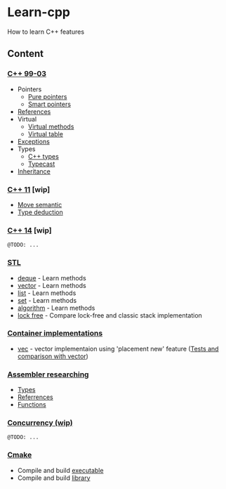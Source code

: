 # Learn-cpp

How to learn C++ features

## Content

### [C++ 99-03](https://github.com/learn-langs/cpp/blob/master/cpp99-03)
  - Pointers
    - [Pure pointers](https://github.com/learn-langs/cpp/blob/master/cpp99-03/pointers.cpp)
    - [Smart pointers](https://github.com/learn-langs/cpp/blob/master/cpp99-03/smart.h)
  - [References](https://github.com/learn-langs/cpp/blob/master/cpp99-03/references.cpp)
  - Virtual
    - [Virtual methods](https://github.com/learn-langs/cpp/blob/master/cpp99-03/virtual.cpp)
    - [Virtual table](https://github.com/learn-langs/cpp/blob/master/cpp99-03/vtable.cpp)
  - [Exceptions](https://github.com/learn-langs/cpp/blob/master/cpp99-03/exceptions.cpp)
  - Types
    - [C++ types](https://github.com/learn-langs/cpp/blob/master/cpp99-03/types.cpp)
    - [Typecast](https://github.com/learn-langs/cpp/blob/master/cpp99-03/typecast.cpp)
  - [Inheritance](https://github.com/learn-langs/cpp/blob/master/cpp99-03/inheritance.cpp)

### [C++ 11](https://github.com/learn-langs/cpp/tree/master/cpp11) [wip]
  - [Move semantic](https://github.com/learn-langs/cpp/tree/master/cpp11/move.cpp)
  - [Type deduction](https://github.com/learn-langs/cpp/tree/master/cpp11/type_deduction.cpp)

### [C++ 14](https://github.com/learn-langs/cpp/tree/master/cpp14) [wip]
```
@TODO: ...
```

### [STL](https://github.com/learn-langs/cpp/tree/master/stl)
  - [deque](https://github.com/learn-langs/cpp/blob/master/stl/deque.cpp) - Learn <deque> methods
  - [vector](https://github.com/learn-langs/cpp/blob/master/stl/vector.cpp) - Learn <vector> methods
  - [list](https://github.com/learn-langs/cpp/blob/master/stl/list.cpp) - Learn <list> methods
  - [set](https://github.com/learn-langs/cpp/blob/master/stl/set.cpp) - Learn <set> methods
  - [algorithm](https://github.com/learn-langs/cpp/blob/master/stl/algorithm.cpp) - Learn <algorithm> methods
  - [lock free](https://github.com/learn-langs/cpp/blob/master/stl/lock_free.cpp) - Compare lock-free and classic stack implementation


### [Container implementations](https://github.com/learn-langs/cpp/tree/master/stl/implementation)
  - [vec](https://github.com/learn-langs/cpp/blob/master/stl/implementation/src/vec.h) - vector implementaion using 'placement new' feature ([Tests and comparison with vector](https://github.com/learn-langs/cpp/blob/master/stl/implementation/tests.cpp))

### [Assembler researching](https://github.com/learn-langs/cpp/tree/master/asm)
  - [Types](https://github.com/learn-langs/cpp/blob/master/asm/asm_types.cpp)
  - [Referrences](https://github.com/learn-langs/cpp/blob/master/asm/asm_referrences.cpp)
  - [Functions](https://github.com/learn-langs/cpp/blob/master/asm/asm_func.cpp)

### [Concurrency (wip)](https://github.com/learn-langs/cpp/tree/master/concurrency)
```
@TODO: ...
```

### [Cmake](https://github.com/learn-langs/cpp/tree/master/cmake)
  - Compile and build [executable](https://github.com/learn-langs/cpp/tree/master/cmake/excutable)
  - Compile and build [library](https://github.com/learn-langs/cpp/tree/master/cmake/library)
